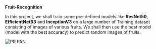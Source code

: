 **Fruit-Recognition**

In this project, we shall train some pre-defined models like **ResNet50**, **EfficientNetB3** and **InceptionV3** on a large number of Training dataset consisting of images of various fruits.
We shall then use the best model (model with the best accuracy) to predict random images of fruits.

![PR PAN](https://user-images.githubusercontent.com/45538409/162628881-d10b1894-56ec-4ebc-a1a8-fe5bd8d60850.jpg)

